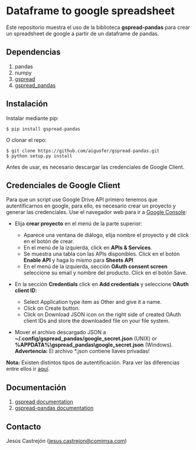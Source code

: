 # Dataframe to google spreadsheet

Este repositorio muestra el uso de la biblioteca **gspread-pandas** para crear un spreadsheet de google a partir de un dataframe de pandas.

## Dependencias

1. pandas
2. numpy
2. [gspread](https://github.com/burnash/gspread)
3. [gspread_pandas](https://github.com/aiguofer/gspread-pandas)


## Instalación

Instalar mediante pip:

```
$ pip install gspread-pandas
```

O clonar el repo:

```
$ git clone https://github.com/aiguofer/gspread-pandas.git
$ python setup.py install
```

Antes de usar, es necesario descargar las credenciales de Google Client.


## Credenciales de Google Client

Para que un script use Google Drive API primero tenemos que autentificarnos en google, para ello, es necesario crear un proyecto y generar las credenciales. Use el navegador web para ir a [Google Console](https://console.cloud.google.com/):


- Elija **crear proyecto** en el menú de la parte superior:

  - Aparece una ventana de diálogo, elija nombre el proyecto y dé click en el botón de crear.
  - En el menú de la izquierda, click en **APIs & Services**.
  - Se muestra una tabla con las APIs disponibles. Click en el botón **Enable API** y haga lo mismo para **Sheets API**
  - En el menú de la izquierda, sección **OAuth consent screen** seleccione su email y nombre del producto. Click en el botón Save.

- En la sección **Credentials** click en **Add credentials** y seleccione **OAuth client ID**:
    - Select Application type item as Other and give it a name.
    - Click on Create button.
    - Click on Download JSON icon on the right side of created OAuth client IDs and store the downloaded file on your file system.

- Mover el archivo descargado JSON a **~/.config/gspread_pandas/google_secret.json** (UNIX) or **%APPDATA%\gspread_pandas\google_secret.json** (Windows). **Advertencia:** El archivo *.json contiene llaves privadas!

**Nota:** Existen distintos tipos de autentificación. Para ver las diferencias entre ellos ir [aquí](https://stackoverflow.com/questions/39181501/whats-the-difference-between-api-key-client-id-and-service-account).



## Documentación

1. [gspread documentation](https://docs.gspread.org/en/latest/)
3. [gspread-pandas documentation](https://gspread-pandas.readthedocs.io/en/latest/gspread_pandas.html)


## Contacto

Jesús Castrejón (jesus.castrejon@comimsa.com)

